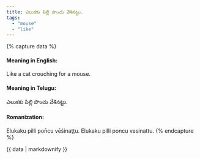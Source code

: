 ```yaml
---
title: ఎలుకకు పిల్లి పొంచు వేశినట్టు.
tags:
  - "mouse"
  - "like"
---
```


{% capture data %}
#### Meaning in English:
Like a cat crouching for a mouse.

#### Meaning in Telugu:
ఎలుకకు పిల్లి పొంచు వేశినట్టు.

#### Romanization:
Elukaku pilli pon̄cu vēśinaṭṭu.
Elukaku pilli poncu vesinattu.
{% endcapture %}

{{ data | markdownify }}

